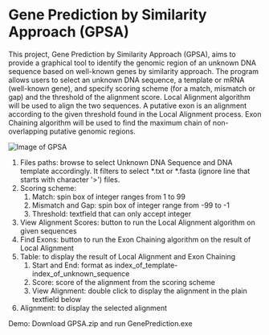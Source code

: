 # Gene Prediction by Similarity Approach (GPSA)
 This project, Gene Prediction by Similarity Approach (GPSA), aims to provide a graphical tool to identify the genomic region of an unknown DNA sequence based on well-known genes by similarity approach. The program allows users to select an unknown DNA sequence, a template or mRNA (well-known gene), and specify scoring scheme (for a match, mismatch or gap) and the threshold of the alignment score. Local Alignment algorithm will be used to align the two sequences. A putative exon is an alignment according to the given threshold found in the Local Alignment process. Exon Chaining algorithm will be used to find the maximum chain of non-overlapping putative genomic regions.

![Image of GPSA](https://i.imgur.com/4AFztxY.jpg)

1. Files paths: browse to select Unknown DNA Sequence and DNA template accordingly. It filters to select *.txt or *.fasta (ignore line that starts with character '>') files.
1. Scoring scheme: 
   1. Match: spin box of integer ranges from 1 to 99
   1. Mismatch and Gap: spin box of integer range from -99 to -1
   1. Threshold: textfield that can only accept integer
1. View Alignment Scores: button to run the Local Alignment algorithm on given sequences
1. Find Exons: button to run the Exon Chaining algorithm on the result of Local Alignment
1. Table: to display the result of Local Alignment and Exon Chaining
   1. Start and End: format as index_of_template-index_of_unknown_sequence
   1. Score: score of the alignment from the scoring scheme
   1. View Alignment: double click to display the alignment in the plain textfield below
1. Alignment: to display the selected alignment

Demo: Download GPSA.zip and run GenePrediction.exe
